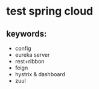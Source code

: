 # test spring cloud
## keywords:
- config
- eureka server
- rest+ribbon
- feign
- hystrix & dashboard
- zuul